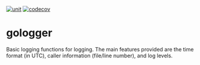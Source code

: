 [![unit](https://github.com/jsandas/gologger/actions/workflows/unit.yaml/badge.svg)](https://github.com/jsandas/gologger/actions/workflows/unit.yaml)
[![codecov](https://codecov.io/gh/jsandas/gologger/branch/master/graph/badge.svg?token=BTCVS201GQ)](https://codecov.io/gh/jsandas/gologger)

# gologger

Basic logging functions for logging.  The main features provided are the time format (in UTC), caller information (file/line number), and log levels.

